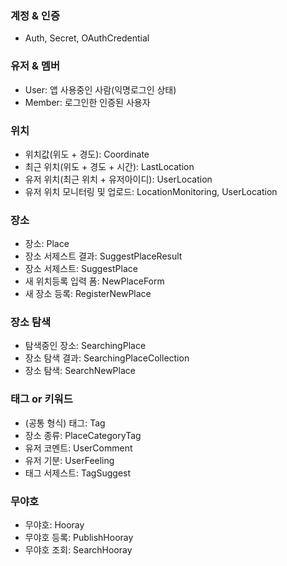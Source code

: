

### 계정 & 인증

- Auth, Secret, OAuthCredential

### 유저 & 멤버
- User: 앱 사용중인 사람(익명로그인 상태)
- Member: 로그인한 인증된 사용자

### 위치

- 위치값(위도 + 경도): Coordinate
- 최근 위치(위도 + 경도 + 시간): LastLocation
- 유저 위치(최근 위치 + 유저아이디): UserLocation
- 유저 위치 모니터링 및 업로드: LocationMonitoring, UserLocation

### 장소

- 장소: Place
- 장소 서제스트 결과:  SuggestPlaceResult
- 장소 서제스트: SuggestPlace
- 새 위치등록 입력 폼: NewPlaceForm
- 새 장소 등록: RegisterNewPlace

### 장소 탐색

- 탐색중인 장소: SearchingPlace
- 장소 탐색 결과: SearchingPlaceCollection
- 장소 탐색: SearchNewPlace

### 태그 or 키워드

- (공통 형식) 태그: Tag
- 장소 종류: PlaceCategoryTag
- 유저 코멘트: UserComment
- 유저 기분: UserFeeling
- 태그 서제스트: TagSuggest

### 무야호

- 무야호: Hooray
- 무야호 등록: PublishHooray
- 무야호 조회: SearchHooray



